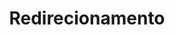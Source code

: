---
title: "Redirecionamento"
layout: "redirect"
redirect_url: "https://pet.leg.ufpr.br/processos/"
---